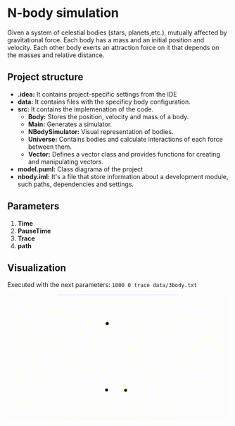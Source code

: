 # N-body simulation

Given a system of celestial bodies (stars, planets,etc.), mutually affected by gravitational force. Each body has a mass and an initial position and velocity. Each other body exerts an attraction force on it that depends on the masses and relative
distance.

## Project structure

* **.idea:** It contains project-specific settings from the IDE
* **data:** It contains files with the specificy body configuration.
* **src:** It contains the implemenation of the code.
    * **Body:** Stores the position, velocity and mass of a body.
    * **Main:** Generates a simulator.
    * **NBodySimulator:** Visual representation of bodies.
    * **Universe:** Contains bodies and calculate interactions of each force between them.
    * **Vector:** Defines a vector class and provides functions for creating and manipulating vectors.
* **model.puml:** Class diagrama of the project
* **nbody.iml:** It's a file that store information about a development module, such paths, dependencies and settings.
## Parameters
1. **Time** 
2. **PauseTime**
3. **Trace**
4. **path**

## Visualization
Executed with the next parameters:
`1000 0 trace data/3body.txt`
<div>
<img src="assets/nbody_3_planets.gif" width="500">
</div>